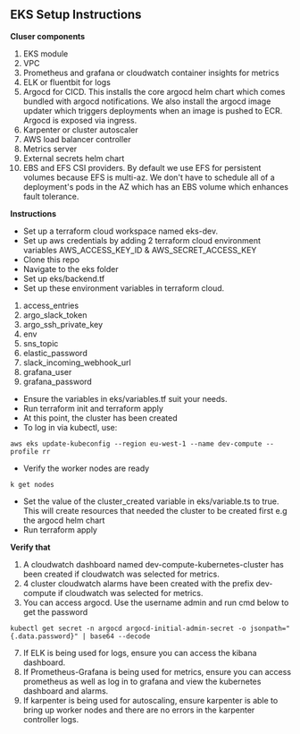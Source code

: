 ## EKS Setup Instructions

**Cluser components**
1.  EKS module
2.  VPC
3. Prometheus and grafana or cloudwatch container insights for metrics
4. ELK or fluentbit for logs
5.  Argocd for CICD. This installs the core argocd helm chart which comes bundled with argocd notifications. We also install the argocd image updater which triggers deployments when an image is pushed to ECR. Argocd is exposed via ingress.
6.  Karpenter or cluster autoscaler
7.  AWS load balancer controller
8.  Metrics server
9.  External secrets helm chart
10. EBS and EFS CSI providers. By default we use EFS for persistent volumes because EFS is multi-az. We don't have to schedule all of a deployment's pods in the AZ which has an EBS volume which enhances fault tolerance.

**Instructions**
- Set up a terraform cloud workspace named eks-dev.
- Set up aws credentials by adding 2 terraform cloud environment variables AWS_ACCESS_KEY_ID & AWS_SECRET_ACCESS_KEY
- Clone this repo
- Navigate to the eks folder
- Set up eks/backend.tf
- Set up these environment variables in terraform cloud.

1. access_entries
13. argo_slack_token
14. argo_ssh_private_key
15. env
16. sns_topic
17. elastic_password
18. slack_incoming_webhook_url
19. grafana_user
20. grafana_password

- Ensure the variables in eks/variables.tf suit your needs. 
- Run terraform init and terraform apply
- At this point, the cluster has been created
- To log in via kubectl, use:

`aws eks update-kubeconfig --region eu-west-1 --name dev-compute --profile rr`

- Verify the worker nodes are ready

 `k get nodes`

- Set the value of the cluster_created variable in eks/variable.ts to true. This will create resources that needed the cluster to be created first e.g the argocd helm chart
- Run terraform apply

**Verify that**

1. A cloudwatch dashboard named dev-compute-kubernetes-cluster has been created if cloudwatch was selected for metrics.
2. 4 cluster cloudwatch alarms have been created with the prefix dev-compute if cloudwatch was selected for metrics.
4. You can access argocd. Use the username admin and run cmd below to get the password

`kubectl get secret -n argocd argocd-initial-admin-secret -o jsonpath="{.data.password}" | base64 --decode`

7. If ELK is being used for logs, ensure you can access the kibana dashboard.
8. If Prometheus-Grafana is being used for metrics, ensure you can access prometheus as well as log in to grafana and view the kubernetes dashboard and alarms.
9. If karpenter is being used for autoscaling, ensure karpenter is able to bring up worker nodes and there are no errors in the karpenter controller logs.
